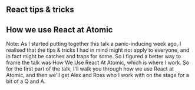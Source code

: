## React tips & tricks <!-- .element: style="text-decoration: line-through; color: #AAA;" -->
## How we use React at Atomic

Note:
As I started putting together this talk a panic-inducing week ago, I realised that the tips & tricks I had in mind might not apply to everyone, and in fact might be catches and traps for some. So I figured a better way to frame the talk was How We Use React At Atomic, which is where I work. So for the first part of the talk, I'll walk you through how we use React at Atomic, and then we'll get Alex and Ross who I work with on the stage for a bit of a Q and A.
